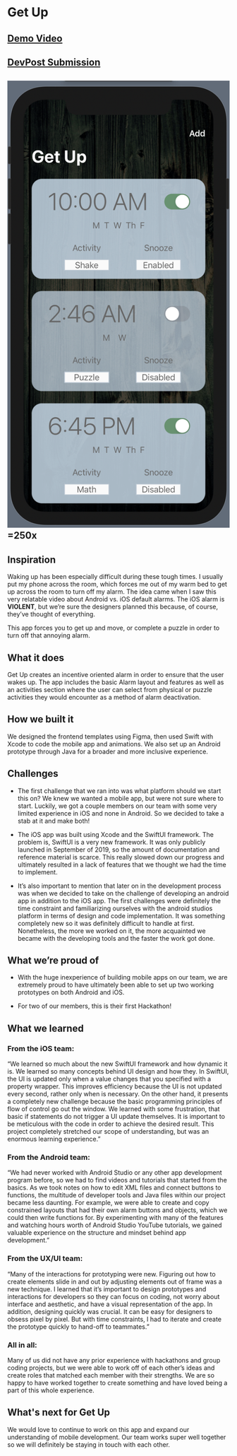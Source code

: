 # Get Up

[Demo Video](https://youtu.be/FaOypW7q9Fc)
---
[DevPost Submission](https://devpost.com/software/get-up-nbdrhz)
---
![App Interface](/Design/appview.png)=250x
---

## Inspiration

Waking up has been especially difficult during these tough times. I usually put my phone across the room, which forces me out of my warm bed to get up across the room to turn off my alarm. 
The idea came when I saw this very relatable video about Android vs. iOS default alarms. The iOS alarm is **VIOLENT**, but we’re sure the designers planned this because, of course, they’ve thought of everything. 

This app forces you to get up and move, or complete a puzzle in order to turn off that annoying alarm. 


## What it does
Get Up creates an incentive oriented alarm in order to ensure that the user wakes up. The app includes the basic Alarm layout and features as well as an activities section where the user can select from physical or puzzle activities they would encounter as a method of alarm deactivation. 


## How we built it

We designed the frontend templates using Figma, then used Swift with Xcode to code the mobile app and animations. We also set up an Android prototype through Java for a broader and more inclusive experience.


## Challenges

- The first challenge that we ran into was what platform should we start this on? We knew we wanted a mobile app, but were not sure where to start. Luckily, we got a couple members on our team with some very limited experience in iOS and none in Android. So we decided to take a stab at it and make both!

- The iOS app was built using Xcode and the SwiftUI framework. The problem is, SwiftUI is a very new framework. It was only publicly launched in September of 2019, so the amount of documentation and reference material is scarce. This really slowed down our progress and ultimately resulted in a lack of features that we thought we had the time to implement. 

- It’s also important to mention that later on in the development process was when we decided to take on the challenge of developing an android app in addition to the iOS app. The first challenges were definitely the time constraint and familiarizing ourselves with the android studios platform in terms of design and code implementation. It was something completely new so it was definitely difficult to handle at first. Nonetheless, the more we worked on it, the more acquainted we became with the developing tools and the faster the work got done. 

 
## What we’re proud of

- With the huge inexperience of building mobile apps on our team, we are extremely proud to have ultimately been able to set up two working prototypes on both Android and iOS.

- For two of our members, this is their first Hackathon!


## What we learned
	
### From the iOS team: 
“We learned so much about the new SwiftUI framework and how dynamic it is. We learned so many concepts behind UI design and how they. In SwiftUI, the UI is updated only when a value changes that you specified with a property wrapper. This improves efficiency because the UI is not updated every second, rather only when is necessary. On the other hand, it presents a completely new challenge because the basic programming principles of flow of control go out the window. We learned with some frustration, that basic if statements do not trigger a UI update themselves. It is important to be meticulous with the code in order to achieve the desired result. This project completely stretched our scope of understanding, but was an enormous learning experience.”
 
### From the Android team: 
“We had never worked with Android Studio or any other app development program before, so we had to find videos and tutorials that started from the basics.  As we took notes on how to edit XML files and connect buttons to functions, the multitude of developer tools and Java files within our project became less daunting. For example, we were able to create and copy constrained layouts that had their own alarm buttons and objects, which we could then write functions for. By experimenting with many of the features and watching hours worth of Android Studio YouTube tutorials, we gained valuable experience on the structure and mindset behind app development.”

### From the UX/UI team:
“Many of the interactions for prototyping were new. Figuring out how to create elements slide in and out by adjusting elements out of frame was a new technique. I learned that it’s important to design prototypes and interactions for developers so they can focus on coding, not worry about interface and aesthetic, and have a visual representation of the app. In addition, designing quickly was crucial. It can be easy for designers to obsess pixel by pixel. But with time constraints, I had to iterate and create the prototype quickly to hand-off to teammates.”

### All in all:
Many of us did not have any prior experience with hackathons and group coding projects, but we were able to work off of each other’s ideas and create roles that matched each member with their strengths. We are so happy to have worked together to create something and have loved being a part of this whole experience.


## What's next for Get Up
We would love to continue to work on this app and expand our understanding of mobile development. Our team works super well together so we will definitely be staying in touch with each other.
